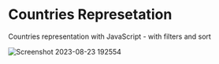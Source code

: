 # Countries Represetation
Countries representation with JavaScript - with filters and sort

![Screenshot 2023-08-23 192554](https://github.com/aang3la/WeatherApp/assets/128414550/c285ce21-9508-422d-bce0-1969e190c7a6)

